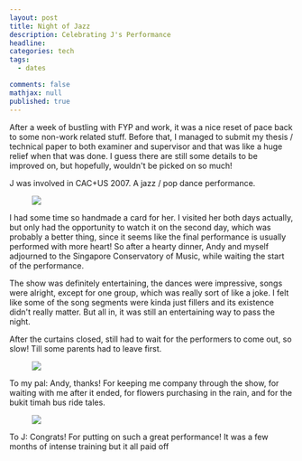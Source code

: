 ```yaml
---
layout: post
title: Night of Jazz
description: Celebrating J's Performance
headline:  
categories: tech
tags:
  - dates

comments: false
mathjax: null
published: true
---
```



After a week of bustling with FYP and work, it was a nice reset of pace back to some non-work related stuff. Before that, I managed to submit my thesis / technical paper to both examiner and supervisor and that was like a huge relief when that was done. I guess there are still some details to be improved on, but hopefully, wouldn't be picked on so much!

J was involved in CAC+US 2007. A jazz / pop dance performance.

<figure>
<a href="http://3.bp.blogspot.com/_m5e8Pqc8k3c/Rg8LqP3dUFI/AAAAAAAAA_I/HBRO8gb-hUc/s1600/collage.jpg"><img src="http://3.bp.blogspot.com/_m5e8Pqc8k3c/Rg8LqP3dUFI/AAAAAAAAA_I/HBRO8gb-hUc/s800/collage.jpg"></a>
</figure>

I had some time so handmade a card for her. I visited her both days actually, but only had the opportunity to watch it on the second day, which was probably a better thing, since it seems like the final performance is usually performed with more heart! So after a hearty dinner, Andy and myself adjourned to the Singapore Conservatory of Music, while waiting the start of the performance.

The show was definitely entertaining, the dances were impressive, songs were alright, except for one group, which was really sort of like a joke. I felt like some of the song segments were kinda just fillers and its existence didn't really matter. But all in, it was still an entertaining way to pass the night.

After the curtains closed, still had to wait for the performers to come out, so slow! Till some parents had to leave first.

<figure>
<a href="http://3.bp.blogspot.com/_m5e8Pqc8k3c/Rg8cSP3dUII/AAAAAAAAA_g/0zvFNWLHL38/s1600/andy.jpg"><img src="http://3.bp.blogspot.com/_m5e8Pqc8k3c/Rg8cSP3dUII/AAAAAAAAA_g/0zvFNWLHL38/s800/andy.jpg"></a>
</figure>

To my pal: Andy, thanks! For keeping me company through the show, for waiting with me after it ended, for flowers purchasing in the rain, and for the bukit timah bus ride tales.

<figure>
<a href="http://2.bp.blogspot.com/_m5e8Pqc8k3c/Rg8JR_3dUCI/AAAAAAAAA-w/AE9Shg351_Q/s1600/jiali.jpg"><img src="http://2.bp.blogspot.com/_m5e8Pqc8k3c/Rg8JR_3dUCI/AAAAAAAAA-w/AE9Shg351_Q/s800/jiali.jpg"></a>
</figure>

To J: Congrats! For putting on such a great performance!
It was a few months of intense training but it all paid off
